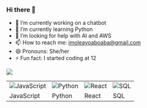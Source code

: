 ### Hi there 👋


- 🔭 I’m currently working on a chatbot 
- 🌱 I’m currently learning Python
- 🤔 I’m looking for help with AI and AWS
- 📫 How to reach me: imoleayoaboaba@gmail.com
- 😄 Pronouns: She/her
- ⚡ Fun fact: I started coding at 12




<a href="https://www.linkedin.com/in/ayomide-aboaba/"> <img src="images/linkedin.png" width=”30px”></a>
 <table>
  <tr>
    <td><img src="https://cdn.iconscout.com/icon/free/png-256/javascript-2752148-2284965.png" alt="JavaScript"></td>
    <td><img src="https://cdn.iconscout.com/icon/free/png-256/python-3521655-2945099.png" alt="Python"></td>
    <td><img src="https://cdn.iconscout.com/icon/free/png-256/react-1-282599.png" alt="React"></td>
    <td><img src="(https://user-images.githubusercontent.com/77014218/236502403-8ea8cba5-f914-46af-b531-f325452a1eb6.png)" alt="SQL"></td>
  </tr>
  <tr>
    <td>JavaScript</td>
    <td>Python</td>
    <td>React</td>
    <td>SQL</td>
  </tr>
</table>
                                                    

